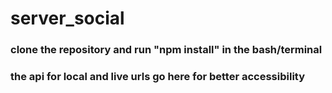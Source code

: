 # server_social

### clone the repository and run "npm install" in the bash/terminal

### the api for local and live urls go here for better accessibility
